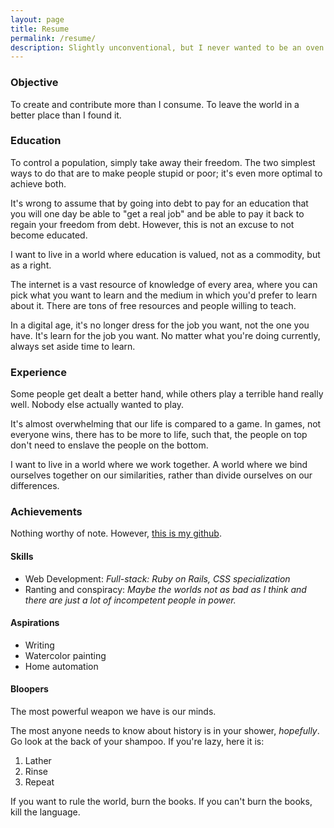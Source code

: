 ```yaml
---
layout: page
title: Resume
permalink: /resume/
description: Slightly unconventional, but I never wanted to be an oven anyhow.
---
```


### Objective

To create and contribute more than I consume. To leave the world in a better place than I found it.

### Education

To control a population, simply take away their freedom. The two simplest ways to do that are to make people stupid or poor; it's even more optimal to achieve both.

It's wrong to assume that by going into debt to pay for an education that you will one day be able to "get a real job" and be able to pay it back to regain your freedom from debt. However, this is not an excuse to not become educated.

I want to live in a world where education is valued, not as a commodity, but as a right.

The internet is a vast resource of knowledge of every area, where you can pick what you want to learn and the medium in which you'd prefer to learn about it. There are tons of free resources and people willing to teach.

In a digital age, it's no longer dress for the job you want, not the one you have. It's learn for the job you want. No matter what you're doing currently, always set aside time to learn.

### Experience

Some people get dealt a better hand, while others play a terrible hand really well. Nobody else actually wanted to play.

It's almost overwhelming that our life is compared to a game. In games, not everyone wins, there has to be more to life, such that, the people on top don't need to enslave the people on the bottom.

I want to live in a world where we work together. A world where we bind ourselves together on our similarities, rather than divide ourselves on our differences.

### Achievements

Nothing worthy of note. However, [this is my github](http://www.github.com/tylerchilds).

#### Skills

* Web Development: _Full-stack: Ruby on Rails, CSS specialization_
* Ranting and conspiracy: _Maybe the worlds not as bad as I think and there are just *a lot* of incompetent people in power._

#### Aspirations

* Writing
* Watercolor painting
* Home automation

#### Bloopers

The most powerful weapon we have is our minds.

The most anyone needs to know about history is in your shower, _hopefully_. Go look at the back of your shampoo. If you're lazy, here it is:

1. Lather
2. Rinse
3. Repeat

If you want to rule the world, burn the books. If you can't burn the books, kill the language.
